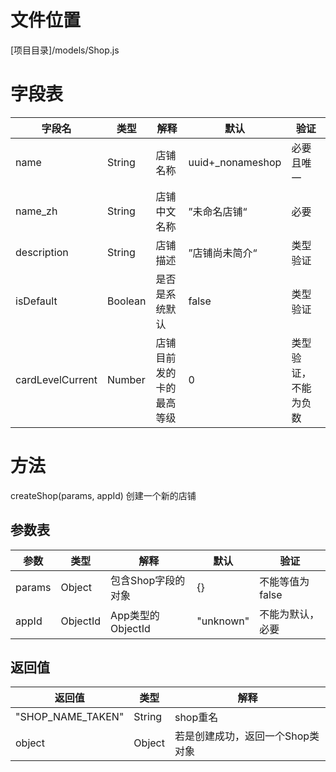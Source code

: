 <!-- TITLE: Shop模型 -->
<!-- SUBTITLE: 表示系统的店铺实体 -->

# 文件位置
[项目目录]/models/Shop.js

# 字段表
| 字段名           | 类型   | 解释                                               | 默认             | 验证       |
|------------------|--------|----------------------------------------------------|------------------|------------|
| name    | String | 店铺名称                               | uuid+_nonameshop               | 必要且唯一       |
| name_zh    | String | 店铺中文名称                | ”未命名店铺“               | 必要     |
| description    | String | 店铺描述                | ”店铺尚未简介“               | 类型验证    |
| isDefault    | Boolean | 是否是系统默认                | false               | 类型验证     |
| cardLevelCurrent    | Number | 店铺目前发的卡的最高等级                | 0               | 类型验证，不能为负数     |


# 方法
createShop(params, appId)
创建一个新的店铺
## 参数表
| 参数           | 类型   | 解释                                               | 默认             | 验证       |
|------------------|--------|----------------------------------------------------|------------------|------------|
| params    | Object   | 包含Shop字段的对象                 | {}               | 不能等值为false     |
| appId    | ObjectId   | App类型的ObjectId                 | "unknown"       | 不能为默认，必要     |


## 返回值

| 返回值           | 类型   | 解释                                               | 
|------------------|--------|----------------------------------------------------|
| "SHOP_NAME_TAKEN"| String | shop重名  |
| object | Object | 若是创建成功，返回一个Shop类对象  |


